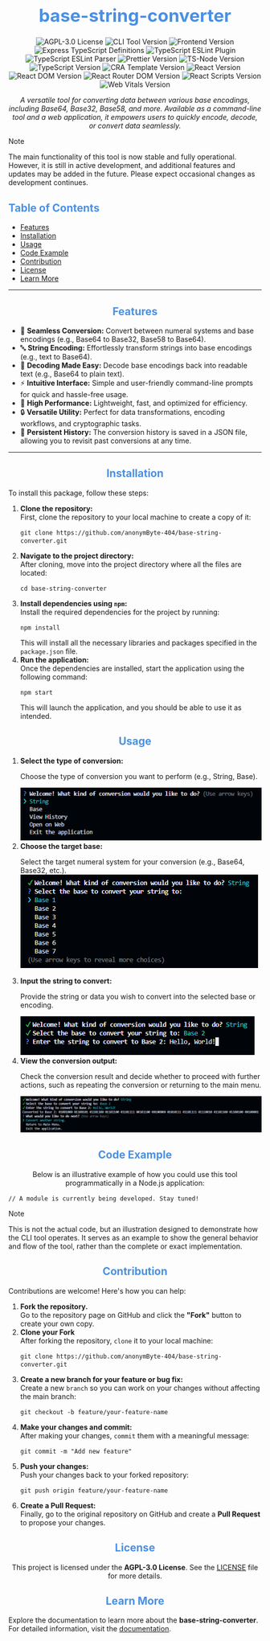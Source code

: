 <h1 align="center" style="font-size: 2.5em; color: #4A90E2;">base-string-converter</h1>

<p align="center">
  <img src="https://img.shields.io/badge/License-AGPL--3.0-green.svg" alt="AGPL-3.0 License">
  <img src="https://img.shields.io/badge/CLI--Tool-2.15.8-yellow.svg" alt="CLI Tool Version">
  <img src="https://img.shields.io/badge/Frontend-0.1.0-yellow.svg" alt="Frontend Version">
  <img src="https://img.shields.io/badge/express--types-5.0.0-yellowgreen.svg" alt="Express TypeScript Definitions">
  <img src="https://img.shields.io/badge/typescript--eslint--plugin-8.19.1-yellowgreen.svg" alt="TypeScript ESLint Plugin">
  <img src="https://img.shields.io/badge/typescript--eslint--parser-8.19.1-yellowgreen.svg" alt="TypeScript ESLint Parser">
  <img src="https://img.shields.io/badge/Prettier-3.4.2-yellowgreen.svg" alt="Prettier Version">
  <img src="https://img.shields.io/badge/ts--node-10.9.2-yellowgreen.svg" alt="TS-Node Version">
  <img src="https://img.shields.io/badge/TypeScript-5.7.2-yellowgreen.svg" alt="TypeScript Version">
  <img src="https://img.shields.io/badge/cra--template-1.2.0-blue.svg" alt="CRA Template Version">
  <img src="https://img.shields.io/badge/React-19.0.0-blue.svg" alt="React Version">
  <img src="https://img.shields.io/badge/React--DOM-19.0.0-blue.svg" alt="React DOM Version">
  <img src="https://img.shields.io/badge/React--Router--DOM-7.1.4-blue.svg" alt="React Router DOM Version">
  <img src="https://img.shields.io/badge/React--Scripts-5.0.1-blue.svg" alt="React Scripts Version">
  <img src="https://img.shields.io/badge/Web--Vitals-4.2.4-blue.svg" alt="Web Vitals Version">
</p>

<p align="center" style="font-style: italic; max-width: 600px;">
  A versatile tool for converting data between various base encodings, including Base64, Base32, Base58, and more. Available as a command-line tool and a web application, it empowers users to quickly encode, decode, or convert data seamlessly.
</p>

> [!Note]
> The main functionality of this tool is now stable and fully operational. However, it is still in active development, and additional features and updates may be added in the future. Please expect occasional changes as development continues.

<h2 style="color: #4A90E2;">Table of Contents</h2>
<ul>
  <li><a href="#features">Features</a></li>
  <li><a href="#installation">Installation</a></li>
  <li><a href="#usage">Usage</a></li>
  <li><a href="#code-example">Code Example</a></li>
  <li><a href="#contribution">Contribution</a></li>
  <li><a href="#license">License</a></li>
  <li><a href="#learn-more">Learn More</a></li>
</ul>

<hr>

<h2 align="center" id="features" style="color: #4A90E2;">Features</h2>

<ul>
    <li>🔄 <strong>Seamless Conversion:</strong> Convert between numeral systems and base encodings (e.g., Base64 to Base32, Base58 to Base64).</li>
    <li>🔤 <strong>String Encoding:</strong> Effortlessly transform strings into base encodings (e.g., text to Base64).</li>
    <li>🧩 <strong>Decoding Made Easy:</strong> Decode base encodings back into readable text (e.g., Base64 to plain text).</li>
    <li>⚡ <strong>Intuitive Interface:</strong> Simple and user-friendly command-line prompts for quick and hassle-free usage.</li>
    <li>🚀 <strong>High Performance:</strong> Lightweight, fast, and optimized for efficiency.</li>
    <li>🔒 <strong>Versatile Utility:</strong> Perfect for data transformations, encoding workflows, and cryptographic tasks.</li>
    <li>💾 <strong>Persistent History:</strong> The conversion history is saved in a JSON file, allowing you to revisit past conversions at any time.</li>
</ul>

<hr>

<h2 align="center" id="installation" style="color: #4A90E2;">Installation</h2>

<p align="left">To install this package, follow these steps:</p>
<ol>
  <li>
    <strong>Clone the repository:</strong>
    <br />First, clone the repository to your local machine to create a copy of it:
    <pre><code>git clone https://github.com/anonymByte-404/base-string-converter.git</code></pre>
  </li>
  <li>
    <strong>Navigate to the project directory:</strong>
    <br />After cloning, move into the project directory where all the files are located:
    <pre><code>cd base-string-converter</code></pre>
  </li>
  <li>
    <strong>Install dependencies using <code>npm</code>:</strong>
    <br />Install the required dependencies for the project by running:
    <pre><code>npm install</code></pre>
    This will install all the necessary libraries and packages specified in the <code>package.json</code> file.
  </li>
  <li>
    <strong>Run the application:</strong>
    <br />Once the dependencies are installed, start the application using the following command:
    <pre><code>npm start</code></pre>
    This will launch the application, and you should be able to use it as intended.
  </li>
</ol>

<h2 align="center" id="usage" style="color: #4A90E2;">Usage</h2>

<ol>
  <li>
    <strong>Select the type of conversion:</strong>
    <br><p>Choose the type of conversion you want to perform (e.g., String, Base).</p>
    <img src="assets/images/image1.png" alt="Select Conversion Type">
  </li>
  <li>
    <strong>Choose the target base:</strong>
    <br><p>Select the target numeral system for your conversion (e.g., Base64, Base32, etc.).</ps>
    <br><img src="assets/images/image2.png" alt="Choose Target Base">
  </li>
  <li>
    <strong>Input the string to convert:</strong>
    <br><p>Provide the string or data you wish to convert into the selected base or encoding.</p>
    <img src="assets/images/image3.png" alt="Input String to Convert">
  </li>
  <li>
    <strong>View the conversion output:</strong>
    <br><p>Check the conversion result and decide whether to proceed with further actions, such as repeating the conversion or returning to the main menu.</p>
    <img src="assets/images/image4.png" alt="View Conversion Output">
  </li>
</ol>

<h2 align="center" id="code-example" style="color: #4A90E2;">Code Example</h2>

<p align="center">Below is an illustrative example of how you could use this tool programmatically in a Node.js application:</p>

<pre><code>// A module is currently being developed. Stay tuned!</code></pre>

> [!Note]
> This is not the actual code, but an illustration designed to demonstrate how the CLI tool operates. It serves as an example to show the general behavior and flow of the tool, rather than the complete or exact implementation.

<h2 align="center" id="contribution" style="color: #4A90E2;">Contribution</h2>
<p align="left">Contributions are welcome! Here's how you can help:</p>
<ol>
  <li>
    <strong>Fork the repository.</strong>
    <br />Go to the repository page on GitHub and click the <strong>"Fork"</strong> button to create your own copy.
  </li>
  <li>
    <strong>Clone your Fork</strong>
    <br />After forking the repository, <code>clone</code> it to your local machine:
    <pre><code>git clone https://github.com/anonymByte-404/base-string-converter.git</code></pre>
  </li>
  <li>
    <strong>Create a new branch for your feature or bug fix:</strong>
    <br />Create a new <code>branch</code> so you can work on your changes without affecting the main branch:
    <pre><code>git checkout -b feature/your-feature-name</code></pre>
  </li>
  <li>
    <strong>Make your changes and commit:</strong>
    <br />After making your changes, <code>commit</code> them with a meaningful message:
    <pre><code>git commit -m "Add new feature"</code></pre>
  </li>
  <li>
    <strong>Push your changes:</strong>
    <br />Push your changes back to your forked repository:
    <pre><code>git push origin feature/your-feature-name</code></pre>
  </li>
  <li>
    <strong>Create a Pull Request:</strong>
    <br />Finally, go to the original repository on GitHub and create a <strong>Pull Request</strong> to propose your changes.
  </li>
</ol>

<h2 align="center" id="license" style="color: #4A90E2;">License</h2>
<p align="center">This project is licensed under the <strong>AGPL-3.0 License</strong>. See the <a href="LICENSE">LICENSE</a> file for more details.</p>

<h2 align="center" id="learn-more" style="color: #4A90E2;">Learn More</h2>

<p align="left">Explore the documentation to learn more about the <strong>base-string-converter</strong>. For detailed information, visit the <a href="docs/">documentation</a>.</p>